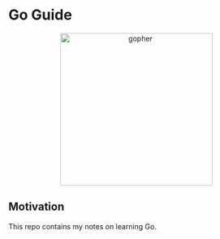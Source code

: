
# Go Guide

<p align="center">
  <img src="GoerRoad/src/ToGoer/image/gopher.png" alt="gopher" width="300"/>
</p>

## Motivation
This repo contains my notes on learning Go.

